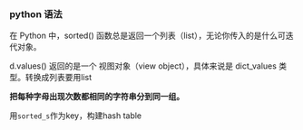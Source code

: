 ### python 语法
在 Python 中，sorted() 函数总是返回一个列表（list），无论你传入的是什么可迭代对象。

d.values() 返回的是一个 视图对象（view object），具体来说是 dict_values 类型。转换成列表要用list


**把每种字母出现次数都相同的字符串分到同一组。**

用`sorted_s`作为key，构建hash table
